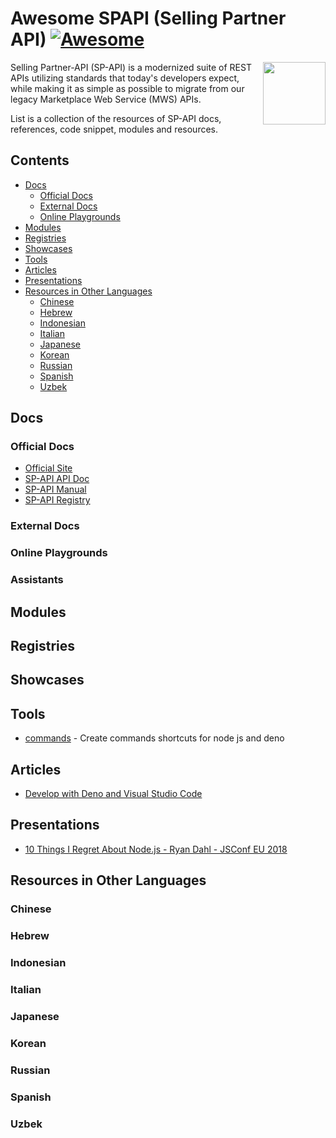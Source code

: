 # Awesome SPAPI (Selling Partner API) [![Awesome](https://sellingpartnerapi.dev/badge.svg)](https://sellingpartnerapi.dev/)

[<img src="sellingpartnerapi-logo.png" align="right" width="100">](https://sellingpartnerapi.dev)

Selling Partner-API (SP-API) is a modernized suite of REST APIs utilizing standards that today's developers expect, while making it as simple as possible to migrate from our legacy Marketplace Web Service (MWS) APIs.

List is a collection of the resources of SP-API docs, references, code snippet, modules and resources.

## Contents

- [Docs](#docs)
  - [Official Docs](#official-docs)
  - [External Docs](#external-docs)
  - [Online Playgrounds](#online-playgrounds)
- [Modules](#modules)
- [Registries](#registries)
- [Showcases](#showcases)
- [Tools](#tools)
- [Articles](#articles)
- [Presentations](#presentations)
- [Resources in Other Languages](#resources-in-other-languages)
  - [Chinese](#chinese)
  - [Hebrew](#hebrew)
  - [Indonesian](#indonesian)
  - [Italian](#italian)
  - [Japanese](#japanese)
  - [Korean](#korean)
  - [Russian](#russian)
  - [Spanish](#spanish)
  - [Uzbek](#uzbek)

## Docs

### Official Docs

- [Official Site](https://github.com/amzn/)
- [SP-API API Doc](https://github.com/amzn/selling-partner-api-docs)
- [SP-API Manual](https://deno.land/manual)
- [SP-API Registry](https://deno.land/x/)

### External Docs


### Online Playgrounds


### Assistants


## Modules


## Registries



## Showcases


## Tools

- [commands](https://github.com/buttercubz/commands) - Create commands shortcuts for node js and deno

## Articles

- [Develop with Deno and Visual Studio Code](https://medium.com/@kitsonk/develop-with-deno-and-visual-studio-code-225ce7c5b1ba)


## Presentations

- [10 Things I Regret About Node.js - Ryan Dahl - JSConf EU 2018](https://www.youtube.com/watch?v=M3BM9TB-8yA)


## Resources in Other Languages

### Chinese

### Hebrew

### Indonesian

### Italian

### Japanese

### Korean

### Russian

### Spanish

### Uzbek

